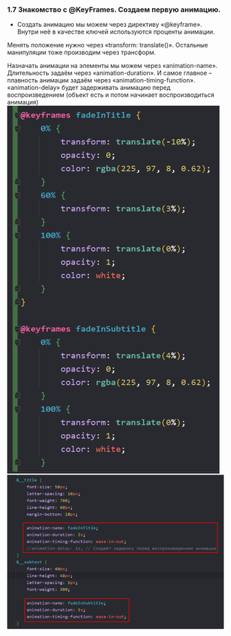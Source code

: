 ### **1.7 Знакомство с @KeyFrames. Создаем первую анимацию.**

- Создать анимацию мы можем через директиву «@keyframe». Внутри неё в качестве ключей используются проценты анимации.

Менять положение нужно через «transform: translate()». Остальные манипуляции тоже производим через трансформ.

Назначать анимации на элементы мы можем через «animation-name». Длительность задаём через «animation-duration». И самое главное – плавность анимации задаём через «animation-timing-function». «animation-delay» будет задерживать анимацию перед воспроизведением (объект есть и потом начинает воспроизводиться анимация)
![](_png/Pasted%20image%2020220908085017.png)![](_png/Pasted%20image%2020220908085030.png)